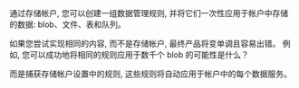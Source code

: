 通过存储帐户, 您可以创建一组数据管理规则, 并将它们一次性应用于帐户中存储的数据: blob、文件、表和队列。 

如果您尝试实现相同的内容, 而不是存储帐户, 最终产品将变单调且容易出错。 例如, 您可以成功地将相同的规则应用于数千个 blob 的可能性是什么？

而是捕获存储帐户设置中的规则, 这些规则将自动应用于帐户中的每个数据服务。
